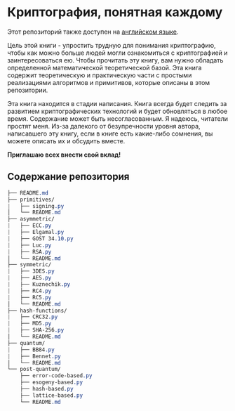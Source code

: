 # Криптография, понятная каждому
Этот репозиторий также доступен на [английском языке](readme.md).

Цель этой книги - упростить трудную для понимания криптографию, чтобы как можно больше людей могли ознакомиться с криптографией и заинтересоваться ею. Чтобы прочитать эту книгу, вам нужно обладать определенной математической теоретической базой. Эта книга содержит теоретическую и практическую части с простыми реализациями алгоритмов и примитивов, которые описаны в этом репозитории.

Эта книга находится в стадии написания. Книга всегда будет следить за развитием криптографических технологий и будет обновляться в любое время. Содержание может быть несогласованным. Я надеюсь, читатели простят меня. Из-за далекого от безупречности уровня автора, написавшего эту книгу, если в книге есть какие-либо сомнения, вы можете описать их и обсудить вместе. 

**Приглашаю всех внести свой вклад!**
## Содержание репозитория
```css
├── README.md
├── primitives/
|   ├── signing.py
│   └── README.md
├── asymmetric/
|   ├── ECC.py
|   ├── Elgamal.py
|   ├── GOST 34.10.py
|   ├── Luc.py
|   ├── RSA.py
│   └── README.md
├── symmetric/
|   ├── 3DES.py
|   ├── AES.py
|   ├── Kuznechik.py
|   ├── RC4.py
|   ├── RC5.py
│   └── README.md
├── hash-functions/
|   ├── CRC32.py
|   ├── MD5.py
|   ├── SHA-256.py
│   └── README.md
├── quantum/
|   ├── BB84.py
|   ├── Bennet.py
│   └── README.md
└── post-quantum/
    ├── error-code-based.py
    ├── esogeny-based.py
    ├── hash-based.py
    ├── lattice-based.py
    └── README.md
```